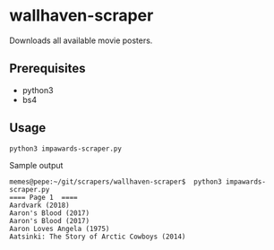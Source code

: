 # wallhaven-scraper

Downloads all available movie posters.

## Prerequisites
* python3
* bs4

## Usage
```
python3 impawards-scraper.py 
```

Sample output
```
memes@pepe:~/git/scrapers/wallhaven-scraper$  python3 impawards-scraper.py 
==== Page 1  ====
Aardvark (2018)
Aaron's Blood (2017)
Aaron's Blood (2017)
Aaron Loves Angela (1975)
Aatsinki: The Story of Arctic Cowboys (2014)

```

